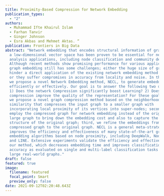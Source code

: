 ```yaml
---
title: Proximity-Based Compression for Network Embedding
publication_types:
  - "2"
authors:
  - Muhammad Ifte Khairul Islam
  - Farhan Tanvir
  - Ginger Johnson
  - Esra Akbas and Mehmet Aktas. “
publication: Frontiers in Big Data
abstract: "Network embedding that encodes structural information of graphs into
  a low-dimensional vector space has been proven to be essential for network
  analysis applications, including node classification and community detection.
  Although recent methods show promising performance for various applications,
  graph embedding still has some challenges; either the huge size of graphs may
  hinder a direct application of the existing network embedding method to them,
  or they suffer compromises in accuracy from locality and noise. In this paper,
  we propose a novel Network Embedding method, NECL, to generate embedding more
  efficiently or effectively. Our goal is to answer the following two questions:
  1) Does the network Compression significantly boost Learning? 2) Does network
  compression improve the quality of the representation? For these goals, first,
  we propose a novel graph compression method based on the neighborhood
  similarity that compresses the input graph to a smaller graph with
  incorporating local proximity of its vertices into super-nodes; second, we
  employ the compressed graph for network embedding instead of the original
  large graph to bring down the embedding cost and also to capture the global
  structure of the original graph; third, we refine the embeddings from the
  compressed graph to the original graph. NECL is a general meta-strategy that
  improves the efficiency and effectiveness of many state-of-the-art graph
  embedding algorithms based on node proximity, including DeepWalk, Node2vec,
  and LINE. Extensive experiments validate the efficiency and effectiveness of
  our method, which decreases embedding time and improves classification
  accuracy as evaluated on single and multi-label classification tasks with
  large real-world graphs."
draft: false
featured: true
image:
  filename: featured
  focal_point: Smart
  preview_only: false
date: 2021-09-12T02:20:48.643Z
---
```

